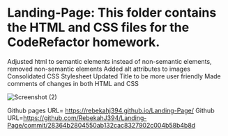 # Landing-Page: This folder contains the HTML and CSS files for the CodeRefactor homework.
Adjusted html to semantic elements instead of non-semantic elements, removed non-semantic elements 
Added alt attributes to images
Consolidated CSS Stylesheet
Updated Title to be more user friendly
Made comments of changes in both HTML and CSS 

![Screenshot (2)](https://user-images.githubusercontent.com/84756892/123525854-d36ac280-d6a1-11eb-80b5-fd74ce9630e6.png)


Github pages URL= https://rebekahj394.github.io/Landing-Page/
Github URL=https://github.com/RebekahJ394/Landing-Page/commit/28364b2804550ab132cac8327902c004b58b4b8d
